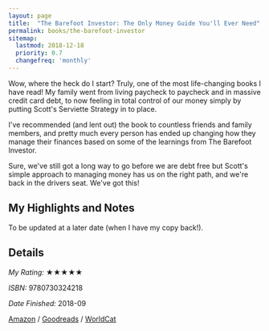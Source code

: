 ```yaml
---
layout: page
title:  "The Barefoot Investor: The Only Money Guide You'll Ever Need"
permalink: books/the-barefoot-investor
sitemap:
  lastmod: 2018-12-18
  priority: 0.7
  changefreq: 'monthly'
---
```


Wow, where the heck do I start? Truly, one of the most life-changing books I have read! My family went from living paycheck to paycheck and in massive credit card debt, to now feeling in total control of our money simply by putting Scott's Serviette Strategy in to place.

I've recommended (and lent out) the book to countless friends and family members, and pretty much every person has ended up changing how they manage their finances based on some of the learnings from The Barefoot Investor.

Sure, we've still got a long way to go before we are debt free but Scott's simple approach to managing money has us on the right path, and we're back in the drivers seat. We've got this!

## My Highlights and Notes
To be updated at a later date (when I have my copy back!).

## Details

*My Rating:* ★★★★★

*ISBN:* 9780730324218

*Date Finished:* 2018-09

[Amazon](https://www.amazon.com/dp/0730324214) / [Goodreads](https://www.goodreads.com/book/show/29011025) / [WorldCat](https://www.worldcat.org/oclc/1045422894)
